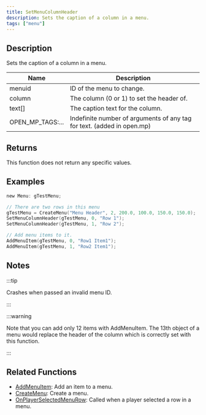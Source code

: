 ```yaml
---
title: SetMenuColumnHeader
description: Sets the caption of a column in a menu.
tags: ["menu"]
---
```


## Description

Sets the caption of a column in a menu.

| Name             | Description                                                            |
|------------------|------------------------------------------------------------------------|
| menuid           | ID of the menu to change.                                              |
| column           | The column (0 or 1) to set the header of.                              |
| text[]           | The caption text for the column.                                       |
| OPEN_MP_TAGS:... | Indefinite number of arguments of any tag for text. (added in open.mp) |

## Returns

This function does not return any specific values.

## Examples

```c
new Menu: gTestMenu;

// There are two rows in this menu
gTestMenu = CreateMenu("Menu Header", 2, 200.0, 100.0, 150.0, 150.0);
SetMenuColumnHeader(gTestMenu, 0, "Row 1");
SetMenuColumnHeader(gTestMenu, 1, "Row 2");

// Add menu items to it.
AddMenuItem(gTestMenu, 0, "Row1 Item1");
AddMenuItem(gTestMenu, 1, "Row2 Item1");
```

## Notes

:::tip

Crashes when passed an invalid menu ID.

:::

:::warning

Note that you can add only 12 items with AddMenuItem. The 13th object of a menu would replace the header of the column which is correctly set with this function.

:::

## Related Functions

- [AddMenuItem](AddMenuItem): Add an item to a menu.
- [CreateMenu](CreateMenu): Create a menu.
- [OnPlayerSelectedMenuRow](../callbacks/OnPlayerSelectedMenuRow): Called when a player selected a row in a menu.
